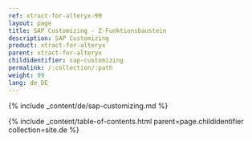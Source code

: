```yaml
---
ref: xtract-for-alteryx-99
layout: page
title: SAP Customizing - Z-Funktionsbaustein
description: SAP Customizing
product: xtract-for-alteryx
parent: xtract-for-alteryx
childidentifier: sap-customizing
permalink: /:collection/:path
weight: 99
lang: de_DE
---
```


{% include _content/de/sap-customizing.md  %}

{% include _content/table-of-contents.html parent=page.childidentifier collection=site.de %}


